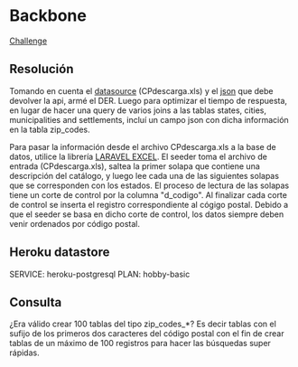 # Backbone

<a href="/challenge.pdf">Challenge</a>

## Resolución

Tomando en cuenta el <a href="https://www.correosdemexico.gob.mx/SSLServicios/ConsultaCP/CodigoPostal_Exportar.aspx">datasource</a> (CPdescarga.xls) y el <a href="https://jobs.backbonesystems.io/api/zip-codes/01210">json</a> que debe devolver la api, armé el DER. Luego para optimizar el tiempo de respuesta, en lugar de hacer una query de varios joins a las tablas states, cities, municipalities and settlements, incluí un campo json con dicha información en la tabla zip_codes.

Para pasar la información desde el archivo CPdescarga.xls a la base de datos, utilice la librería <a href="https://laravel-excel.com/">LARAVEL EXCEL</a>. El seeder toma el archivo de entrada (CPdescarga.xls), saltea la primer solapa que contiene una descripción del catálogo, y luego lee cada una de las siguientes solapas que se corresponden con los estados. El proceso de lectura de las solapas tiene un corte de control por la columna "d_codigo". Al finalizar cada corte de control se inserta el registro correspondiente al cógigo postal. Debido a que el seeder se basa en dicho corte de control, los datos siempre deben venir ordenados por código postal.

## Heroku datastore

SERVICE: heroku-postgresql
PLAN: hobby-basic

## Consulta

¿Era válido crear 100 tablas del tipo zip_codes_*? Es decir tablas con el sufijo de los primeros dos caracteres del código postal con el fin de crear tablas de un máximo de 100 registros para hacer las búsquedas super rápidas.
